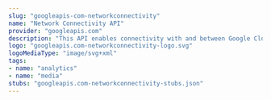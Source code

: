 ```yaml
---
slug: "googleapis-com-networkconnectivity"
name: "Network Connectivity API"
provider: "googleapis.com"
description: "This API enables connectivity with and between Google Cloud resources."
logo: "googleapis.com-networkconnectivity-logo.svg"
logoMediaType: "image/svg+xml"
tags:
- name: "analytics"
- name: "media"
stubs: "googleapis.com-networkconnectivity-stubs.json"
---
```


